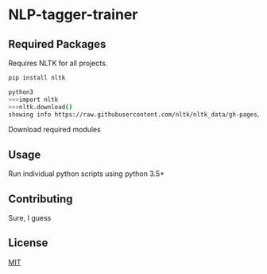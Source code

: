 # NLP-tagger-trainer

## Required Packages

Requires NLTK for all projects.

```bash
pip install nltk

python3 
>>>import nltk
>>>nltk.download()
showing info https://raw.githubusercontent.com/nltk/nltk_data/gh-pages/index.xml
```
Download required modules

## Usage
Run individual python scripts using python 3.5+

## Contributing
Sure, I guess

## License
[MIT](https://choosealicense.com/licenses/mit/)
